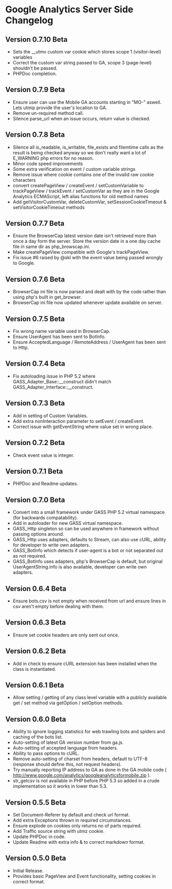 Google Analytics Server Side Changelog
======================================

Version 0.7.10 Beta
-------------------

- Sets the __utmv custom var cookie which stores scope 1 (visitor-level) variables
- Correct the custom var string passed to GA, scope 3 (page-level) shouldn't be passed.
- PHPDoc completion.

Version 0.7.9 Beta
------------------

- Ensure user can use the Mobile GA accounts starting in "MO-" aswell. Lets utmip provide the user's location to GA.
- Remove un-required method call.
- Silence parse_url when an issue occurs, return value is checked.

Version 0.7.8 Beta
------------------

- Silence all is_readable, is_writable, file_exists and filemtime calls as the result is being checked anyway
so we don't really want a lot of E_WARNING php errors for no reason.
- Minor code speed improvements
- Some extra verification on event / custom variable strings
- Remove issue where cookie contains one of the invalid raw cookie characters
- convert createPageView / createEvent / setCustomVariable to trackPageView / trackEvent / setCustomVar as they 
are in the Google Analytics ECMAScript, left alias functions for old method names
- Add getVisitorCustomVar, deleteCustomVar, setSessionCookieTimeout & setVisitorCookieTimeout methods

Version 0.7.7 Beta
------------------

- Ensure the BrowserCap latest version date isn't retrieved more than once a day form the server.
Store the version date in a one day cache file in same dir as php_browscap.ini. 
- Make createPageView compatible with Google's trackPageView.
- Fix issue #6 raised by @skl with the event value being passed wrongly to Google.

Version 0.7.6 Beta
------------------

- BrowserCap ini file is now parsed and dealt with by the code rather than using php's built in get_browser. 
- BrowserCap ini file now updated whenever update available on server.

Version 0.7.5 Beta
------------------

- Fix wrong name variable used in BrowserCap.
- Ensure UserAgent has been sent to BotInfo.
- Ensure AcceptedLanguage / RemoteAddress / UserAgent has been sent to Http.

Version 0.7.4 Beta
------------------

- Fix autoloading issue in PHP 5.2 where GASS_Adapter_Base::__construct didn't match GASS_Adapter_Interface::__construct.

Version 0.7.3 Beta
------------------

- Add in setting of Custom Variables.
- Add extra nonInteraction parameter to setEvent / createEvent.
- Correct issue with getEventString where value set in wrong place.

Version 0.7.2 Beta
------------------

- Check event value is integer.

Version 0.7.1 Beta
------------------

- PHPDoc and Readme updates.

Version 0.7.0 Beta
------------------

- Convert into a small framework under GASS PHP 5.2 virtual namespace (for backwards compatability).
- Add in autoloader for new GASS virtual namespace.
- GASS_Http singleton so can be used anywhere in framework without passing options around.
- GASS_Http uses adapters, defaults to Stream, can also use cURL, ability for developer to write own adapters.
- GASS_BotInfo which detects if user-agent is a bot or not separated out as not required.
- GASS_BotInfo uses adapters, php's BrowserCap is default, but original UserAgentString.info is also available, developer can write own adapters.

Version 0.6.4 Beta
------------------

- Ensure bots.csv is not empty when received from url and ensure lines in csv aren't empty before dealing with them.

Version 0.6.3 Beta
------------------

- Ensure set cookie headers are only sent out once.

Version 0.6.2 Beta
------------------

- Add in check to ensure cURL extension has been installed when the class is instantiated.

Version 0.6.1 Beta
------------------

- Allow setting / getting of any class level variable with a publicly available get / set method via getOption / setOption methods.

Version 0.6.0 Beta
------------------

- Ability to ignore logging statistics for web trawling bots and spiders and caching of the bots list.
- Auto-setting of latest GA version number from ga.js.
- Auto-setting of accepted language from headers.
- Ability to pass options to cURL.
- Remove auto-setting of charset from headers, default to UTF-8 (response should define this, not request headers).
- Try manually reporting IP address to GA as done in the GA mobile code ( http://www.google.com/analytics/googleanalyticsformobile.zip ).
- str_getcsv is not available in PHP before PHP 5.3 so added in a crude implementation so it works in lower than 5.3.

Version 0.5.5 Beta
------------------

- Set Document-Referer by default and check url format.
- Add extra Exceptions thrown in required circumstances.
- Ensure explode on cookies only returns no of parts required.
- Add Traffic source string with utmz cookie.
- Update PHPDoc in code.
- Update Readme with extra info & to correct markdown format.


Version 0.5.0 Beta
------------------

- Initial Release.
- Provides basic PageView and Event functionality, setting cookies in correct format.